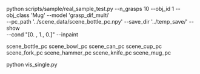 

python scripts/sample/real_sample_test.py --n_grasps 10 --obj_id 1 --obj_class 'Mug' --model 'grasp_dif_multi' \
--pc_path '../scene_data/scene_bottle_pc.npy' --save_dir '../temp_save/' --show \
 --cond "[0. , 1., 0.]" --inpaint 


scene_bottle_pc
scene_bowl_pc
scene_can_pc
scene_cup_pc
scene_fork_pc
scene_hammer_pc
scene_knife_pc
scene_mug_pc



python vis_single.py